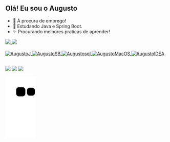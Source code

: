 ## Olá! Eu sou o Augusto 

- 🔭 À procura de emprego!
- 🌱 Estudando Java e Spring Boot.
- ✨ Procurando melhores praticas de aprender!

<div>
  <a href="https://github.com/AugustoSandrini">
    <img height="140em" src="https://github-readme-stats.vercel.app/api?username=AugustoSandrini&show_icons=true&theme=dark&include_all_commits=true&count_private=true"/>
    <img height="140em" src="https://github-readme-stats.vercel.app/api/top-langs/?username=AugustoSandrini&layout=compact&langs_count=16&theme=dark"/>
</div>
  
<div style="display: inline_block"><br>
  <img align="center" alt="AugustoJ" height="40" width="40" src="https://cdn.jsdelivr.net/gh/devicons/devicon/icons/java/java-original-wordmark.svg">
  <img align="center" alt="AugustoSB" height="40" width="40" src="https://cdn.jsdelivr.net/gh/devicons/devicon/icons/spring/spring-original-wordmark.svg">
  <img align="center" alt="Augustosql" height="40" width="40" src="https://img.icons8.com/external-flaticons-lineal-color-flat-icons/64/000000/external-sql-computer-programming-flaticons-lineal-color-flat-icons.png">
  <img align="center" alt="AugustoMacOS" height="40" width="40" src="https://img.icons8.com/color/48/undefined/mac-os--v1.png">
  <img align="center" alt="AugustoIDEA" height="40" width="40" src="https://img.icons8.com/plasticine/100/000000/intellij-idea.png">
</div>
  
  ##
  
<div>
  <a href="https://www.linkedin.com/in/augusto-sandrini-7105a9234" target="_blank"><img src="https://img.shields.io/badge/LinkedIn-0077B5?style=for-the-badge&logo=linkedin&logoColor=white" target="_blank"></a>
  <a href="https://discord.com/users/AugustoSandrini#7222" target="_blank"><img src="https://img.shields.io/badge/Discord-7289DA?style=for-the-badge&logo=discord&logoColor=white" target="_blank"></a>
  <a href="https://www.instagram.com/augusto_sandrini/" target="_blank"><img src="https://img.shields.io/badge/Instagram-E4405F?style=for-the-badge&logo=instagram&logoColor=white" target="_blank"></a>
  </div>
  
  
  
  ![Snake animation](https://github.com/AugustoSandrini/AugustoSandrini/blob/output/github-contribution-grid-snake.svg)
